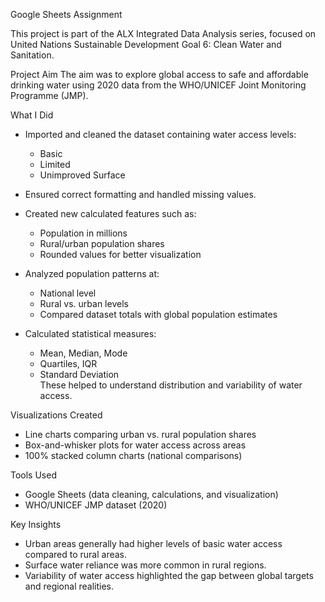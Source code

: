 Google Sheets Assignment

This project is part of the ALX Integrated Data Analysis series, focused on United Nations Sustainable Development Goal 6: Clean Water and Sanitation.

Project Aim
The aim was to explore global access to safe and affordable drinking water using 2020 data from the WHO/UNICEF Joint Monitoring Programme (JMP).

 What I Did
- Imported and cleaned the dataset containing water access levels:
  - Basic
  - Limited
  - Unimproved Surface  

- Ensured correct formatting and handled missing values.  

- Created new calculated features such as:
  - Population in millions
  - Rural/urban population shares
  - Rounded values for better visualization  

- Analyzed population patterns at:
  - National level
  - Rural vs. urban levels  
  - Compared dataset totals with global population estimates  

- Calculated statistical measures:
  - Mean, Median, Mode
  - Quartiles, IQR
  - Standard Deviation  
  These helped to understand distribution and variability of water access.  

Visualizations Created
-  Line charts comparing urban vs. rural population shares  
-  Box-and-whisker plots for water access across areas  
-  100% stacked column charts (national comparisons)  


Tools Used
- Google Sheets (data cleaning, calculations, and visualization)  
- WHO/UNICEF JMP dataset (2020) 


Key Insights
- Urban areas generally had higher levels of basic water access compared to rural areas.  
- Surface water reliance was more common in rural regions.  
- Variability of water access highlighted the gap between global targets and regional realities.  
